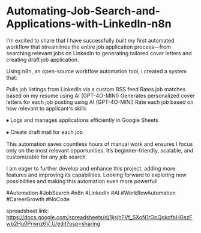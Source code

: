 # Automating-Job-Search-and-Applications-with-LinkedIn-n8n

I’m excited to share that I have successfully built my first automated workflow that streamlines the entire job application process—from searching relevant jobs on LinkedIn to generating tailored cover letters and creating draft job application.

Using n8n, an open-source workflow automation tool, I created a system that:

Pulls job listings from LinkedIn via a custom RSS feed
Rates job matches based on my resume using AI (GPT-4O-MINI)
Generates personalized cover letters for each job posting using AI (GPT-4O-MINI)
Rate each job based on how relevant to applicant's skills

  ⦁	Logs and manages applications efficiently in Google Sheets

  ⦁	Create draft mail for each job

This automation saves countless hours of manual work and ensures I focus only on the most relevant opportunities. It’s beginner-friendly, scalable, and customizable for any job search.

I am eager to further develop and enhance this project, adding more features and improving its capabilities. Looking forward to exploring new possibilities and making this automation even more powerful!

#Automation #JobSearch #n8n #LinkedIn #AI #WorkflowAutomation #CareerGrowth #NoCode


spreadsheet link: https://docs.google.com/spreadsheets/d/1ijsjhFVf_SXoN1rGpQgkofbHGszFwb2Hu0Prwnz6V_U/edit?usp=sharing

